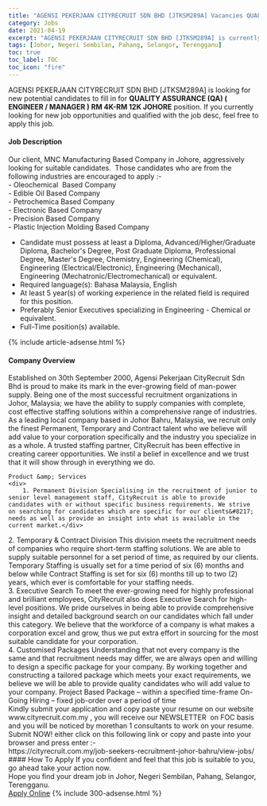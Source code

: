 ```yaml
---
title: "AGENSI PEKERJAAN CITYRECRUIT SDN BHD [JTKSM289A] Vacancies QUALITY ASSURANCE (QA)  ( ENGINEER / MANAGER ) RM 4K-RM 12K JOHORE" 
category: Jobs 
date: 2021-04-19 
excerpt: "AGENSI PEKERJAAN CITYRECRUIT SDN BHD [JTKSM289A] is currently looking for suitable person to fill in the QUALITY ASSURANCE (QA)  ( ENGINEER / MANAGER ) RM 4K-RM 12K JOHORE which based in Johor, Negeri Sembilan, Pahang, Selangor, Terengganu" 
tags: [Johor, Negeri Sembilan, Pahang, Selangor, Terengganu] 
toc: true 
toc_label: TOC 
toc_icon: "fire" 
--- 
```


<p>AGENSI PEKERJAAN CITYRECRUIT SDN BHD [JTKSM289A] is looking for new potential candidates to fill in for <b>QUALITY ASSURANCE (QA)  ( ENGINEER / MANAGER ) RM 4K-RM 12K JOHORE</b> position. If you currently looking for new job opportunities and qualified with the job desc, feel free to apply this job.
</p><div><div><h4>Job Description</h4></div><div><div><span><div><div>Our client, MNC Manufacturing Based Company in Johore, aggressively looking for suitable candidates.&#160; Those candidates who are from the following industries are encouraged to apply :-</div><div>- Oleochemical&#160; Based Company</div><div>- Edible Oil Based Company</div><div>- Petrochemica Based Company&#160;</div><div>- Electronic Based Company</div><div>- Precision Based Company</div><div>- Plastic Injection Molding Based Company</div><ul><li>Candidate must possess at least a Diploma, Advanced/Higher/Graduate Diploma, Bachelor's Degree, Post Graduate Diploma, Professional Degree, Master's Degree, Chemistry, Engineering (Chemical), Engineering (Electrical/Electronic), Engineering (Mechanical), Engineering (Mechatronic/Electromechanical) or equivalent.</li><li>Required language(s): Bahasa Malaysia, English</li><li>At least 5 year(s) of working experience in the related field is required for this position.</li><li>Preferably Senior Executives specializing in Engineering - Chemical or equivalent.</li><li>Full-Time position(s) available.</li></ul></div></span></div></div></div> 
{% include article-adsense.html %} 
<div><div><h4>Company Overview</h4></div><div><div><span><div><div>
<div>
		Established on 30th September 2000, Agensi Pekerjaan CityRecruit Sdn Bhd is proud to make its mark in the ever-growing field of man-power supply. Being one of the most successful recruitment organizations in Johor, Malaysia; we have the ability to supply companies with complete, cost effective staffing solutions within a comprehensive range of industries.</div>
<div>
		As a leading local company based in Johor Bahru, Malaysia, we recruit only the finest Permanent, Temporary and Contract talent who we believe will add value to your corporation specifically and the industry you specialize in as a whole. A trusted staffing partner, CityRecruit has been effective in creating career opportunities. We instil a belief in excellence and we trust that it will show through in everything we do.</div>
	
	Product &amp; Services
	<div>
		1. Permanent Division Specialising in the recruitment of junior to senior level management staff, CityRecruit is able to provide candidates with or without specific business requirements. We strive on searching for candidates which are specific for our clients&#8217; needs as well as provide an insight into what is available in the current market.</div>
<div>
		2. Temporary &amp; Contract Division This division meets the recruitment needs of companies who require short-term staffing solutions. We are able to supply suitable personnel for a set period of time, as required by our clients. Temporary Staffing is usually set for a time period of six (6) months and below while Contract Staffing is set for six (6) months till up to two (2) years, which ever is comfortable for your staffing needs.</div>
<div>
		3. Executive Search To meet the ever-growing need for highly professional and brilliant employees, CityRecruit also does Executive Search for high-level positions. We pride ourselves in being able to provide comprehensive insight and detailed background search on our candidates which fall under this category. We believe that the workforce of a company is what makes a corporation excel and grow, thus we put extra effort in sourcing for the most suitable candidate for your corporation.</div>
<div>
		4. Customised Packages Understanding that not every company is the same and that recruitment needs may differ, we are always open and willing to design a specific package for your company. By working together and constructing a tailored package which meets your exact requirements, we believe we will be able to provide quality candidates who will add value to your company. Project Based Package &#8211; within a specified time-frame On-Going Hiring &#8211; fixed job-order over a period of time</div>
<div>
		Kindly submit your application and copy paste your resume on our website www.cityrecruit.com.my , you will receive our NEWSLETTER&#160; on FOC basis and you will be noticed by morethan 1 consultants to work on your resume.</div>
<div>
		Submit NOW! either click on this following link or copy and paste into your browser and press enter :-</div>
<div>
		https://cityrecruit.com.my/job-seekers-recruitment-johor-bahru/view-jobs/</div>
</div></div></span></div></div></div> 
#### How To Apply 
If you confident and feel that this job is suitable to you, go ahead take your action now. <br/> 
Hope you find your dream job in Johor, Negeri Sembilan, Pahang, Selangor, Terengganu. <br/> 
<a href="https://www.jobstreet.com.my/en/job/quality-assurance-qa-engineer-manager-rm-4k-rm-12k-johore-4540822?jobId=jobstreet-my-job-4540822&" class="btn btn--info" target="_blank" rel="nofollow noopenner">Apply Online</a> 
{% include 300-adsense.html %} 